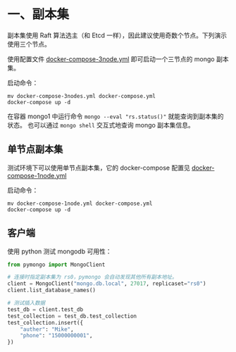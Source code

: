 # 一、副本集

副本集使用 Raft 算法选主（和 Etcd 一样），因此建议使用奇数个节点。下列演示使用三个节点。

使用配置文件 [docker-compose-3node.yml](./docker-compose-3node.yml) 即可启动一个三节点的 mongo 副本集。

启动命令：
```shell
mv docker-compose-3nodes.yml docker-compose.yml
docker-compose up -d
```

在容器 mongo1 中运行命令 `mongo --eval "rs.status()"` 就能查询到副本集的状态。
也可以通过 `mongo shell` 交互式地查询 mongo 副本集信息。

## 单节点副本集

测试环境下可以使用单节点副本集，它的 docker-compose 配置见 [docker-compose-1node.yml](./docker-compose-1node.yml)

启动命令：
```shell
mv docker-compose-1node.yml docker-compose.yml
docker-compose up -d
```

## 客户端

使用 python 测试 mongodb 可用性：

```python
from pymongo import MongoClient

# 连接时指定副本集为 rs0，pymongo 会自动发现其他所有副本地址。
client = MongoClient("mongo.db.local", 27017, replicaset="rs0")
client.list_database_names()

# 测试插入数据
test_db = client.test_db
test_collection = test_db.test_collection
test_collection.insert({
    "auther": "Mike",
    "phone": "15000000001",
})
```